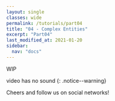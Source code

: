 ```yaml
---
layout: single
classes: wide
permalink: /tutorials/part04
title: "04 - Complex Entities"
excerpt: "Part04"
last_modified_at: 2021-01-20
sidebar:
  nav: "docs"
---
```


WIP

video has no sound
{: .notice--warning}

Cheers and follow us on social networks!
